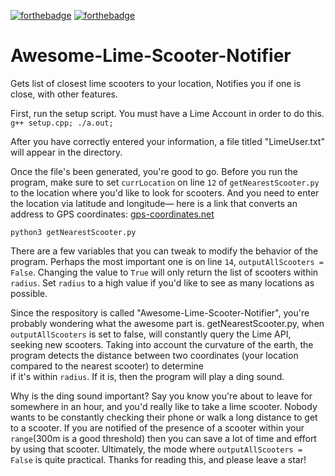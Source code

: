 [![forthebadge](https://forthebadge.com/images/badges/built-with-love.svg)](https://forthebadge.com)
[![forthebadge](https://forthebadge.com/images/badges/powered-by-electricity.svg)](https://forthebadge.com)

# Awesome-Lime-Scooter-Notifier
Gets list of closest lime scooters to your location, Notifies you if one is close, with other features.

First, run the setup script. You must have a Lime Account in order to do this.
```g++ setup.cpp; ./a.out;```

After you have correctly entered your information, a file titled "LimeUser.txt" will appear in the directory.

Once the file's been generated, you're good to go.
Before you run the program, make sure to set ```currLocation``` on line ```12``` of ```getNearestScooter.py``` to the location where you'd like to look for scooters. And you need to enter the location via latitude and longitude— here is a link that
converts an address to GPS coordinates: [gps-coordinates.net](https://www.gps-coordinates.net/)

```python3 getNearestScooter.py```

There are a few variables that you can tweak to modify the behavior of the program.
Perhaps the most important one is on line ```14```, ```outputAllScooters = False```. Changing the value to ```True``` will only return the list of scooters within ```radius```.
Set ```radius``` to a high value if you'd like to see as many locations as possible.

Since the respository is called "Awesome-Lime-Scooter-Notifier", you're probably wondering what the awesome part is.
getNearestScooter.py, when ```outputAllScooters``` is set to false, will constantly query the Lime API, seeking new scooters.
Taking into account the curvature of the earth, the program detects the distance between two coordinates (your location compared to  the nearest scooter) to determine  
if it's within ```radius```. If it is, then the program will play a ding sound. 

Why is the ding sound important? Say you know you're about to leave for somewhere in an hour, and you'd really like to take a lime scooter. Nobody wants to be constantly checking their phone or walk a long distance to get to a scooter. If you are notified of the presence of a scooter within your ```range```(300m is a good threshold) then you can save a lot of time and effort by using that scooter. Ultimately, the mode where ```outputAllScooters = False``` is quite practical. Thanks for reading this, and please leave a star!
